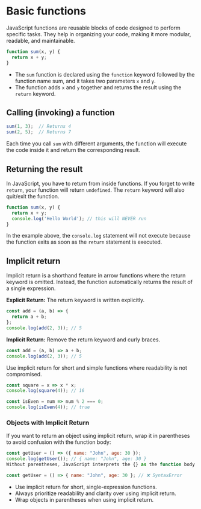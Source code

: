# Basic functions

JavaScript functions are reusable blocks of code designed to perform specific tasks.
They help in organizing your code, making it more modular, readable, and maintainable.

```js
function sum(x, y) {
  return x + y;
}
```

- The `sum` function is declared using the `function` keyword followed by the function name sum, and it takes two parameters `x` and `y`.
- The function adds `x` and `y` together and returns the result using the `return` keyword.

## Calling (invoking) a function

```js
sum(1, 3);  // Returns 4
sum(2, 5);  // Returns 7
```
Each time you call `sum` with different arguments, the function will execute the code inside it and return the corresponding result.


## Returning the result

In JavaScript, you have to return from inside functions. If you forget to write `return`, your function will return `undefined`.
The `return` keyword will also quit/exit the function.

```js
function sum(x, y) {
  return x + y;
  console.log('Hello World'); // this will NEVER run
}
```
In the example above, the `console.log` statement will not execute because the function exits as soon as the `return` statement is executed.

## Implicit return

Implicit return is a shorthand feature in arrow functions where the return keyword is omitted. Instead, the function automatically returns the result of a single expression.

**Explicit Return:** The return keyword is written explicitly.
```js 
const add = (a, b) => {
  return a + b;
};
console.log(add(2, 3)); // 5 
```

**Implicit Return:** Remove the return keyword and curly braces.

```js
const add = (a, b) => a + b;
console.log(add(2, 3)); // 5
```

Use implicit return for short and simple functions where readability is not compromised.

```js
const square = x => x * x;
console.log(square(4)); // 16

const isEven = num => num % 2 === 0;
console.log(isEven(4)); // true 
```

### Objects with Implicit Return

If you want to return an object using implicit return, wrap it in parentheses to avoid confusion with the function body:

```js
const getUser = () => ({ name: "John", age: 30 });
console.log(getUser()); // { name: "John", age: 30 }
Without parentheses, JavaScript interprets the {} as the function body:
```

```js
const getUser = () => { name: "John", age: 30 }; // ❌ SyntaxError
```

- Use implicit return for short, single-expression functions.
- Always prioritize readability and clarity over using implicit return.
- Wrap objects in parentheses when using implicit return.

